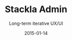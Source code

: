 ---
layout:            post
date:              2015-01-14
categories:    
- work

title:             "Stackla Admin"
subtitle:          "Long-term iterative UX/UI"

thumbnail:         stackla.png
image:             stackla-admin.jpg

is_caseStudy:      false

role:              "UX/UI Design, Design Direction & Front-end Dev"
description:       "The Stackla Admin allows clients to aggregate and curate their content, and edit their displays. Continual user testing combined with a minimal design led to massive improvements of usability, even as the product's features grew rapidly."

nextOne_link:      stackla-widgets
nextOne_img:       stackla-widgets.png
---